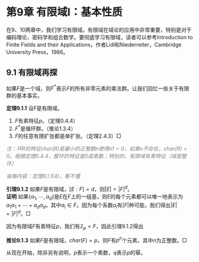 # 第9章 有限域I：基本性质
在9、10两章中，我们学习有限域。有限域在域论的应用中非常重要，特别是对于编码理论、密码学和组合数学。要彻底学习有限域，读者可以参考Introduction to Finite Fields and their Applications，作者Lidl和Niederreiter，Cambridge University Press，1986。

## 9.1 有限域再探
如果$F$是一个域，则$F^*$表示$F$的所有非零元素的乘法群。让我们回忆一些关于有限群的基本事实。

**定理9.1.1** 设$F$是有限域。
1) $F$有素特征$p$。（定理0.4.4）
2) $F^*$是循环群。（推论1.3.4）
3) $F$的任意有限扩张都是单扩张。（定理2.4.3）$\Box$

*<font color="grey">注：环$R$的特征$char(R)$是最小的正整数$n$使得$n1=0$，如果$n$不存在，$char(R)=0$。根据定理0.4.4，整环的特征是0或素数；特别的，有限域有素特征（域是整环）</font>*

*<font color="grey">省略内容：定理9.1.1(4)，看不懂</font>*

**引理9.1.2** 如果$F$是有限域，$[E:F]=d$，则$|E|=|F|^d$。 \
**证明** 如果$\{\alpha_1,\cdots,\alpha_d\}$是$E$在$F$上的一组基，则$E$的每个元素都可以唯一地表示为$a_1\alpha_1+\cdots+a_d\alpha_d$，其中$a_i\in F$。因为每个系数$a_i$有$|F|$种可能，我们得出$|E|=|F|^d$。$\Box$

因为有限域$F$有素特征$p$，我们有$\mathbb{Z}_p<F$，因此引理9.1.2得出

**推论9.1.3** 如果$F$是有限域，$char(F)=p$，则$F$有$p^n$个元素，其中$n$为正整数。$\Box$

从现在开始，除非另有说明，$p$表示一个素数，$q$表示$p$的幂。